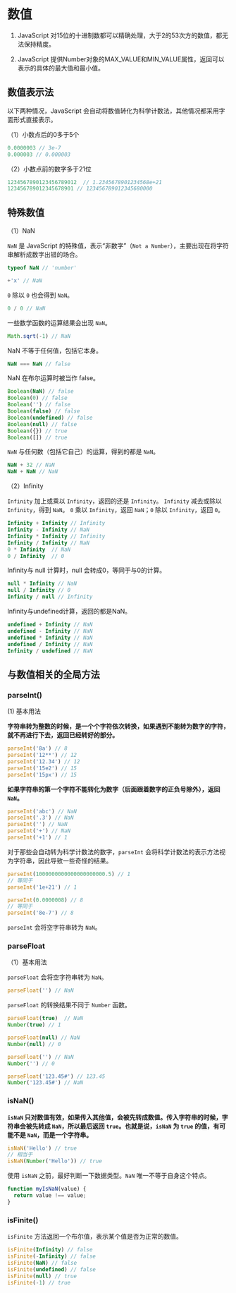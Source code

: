 # 数值

1. JavaScript 对15位的十进制数都可以精确处理，大于2的53次方的数值，都无法保持精度。

2. JavaScript 提供Number对象的MAX_VALUE和MIN_VALUE属性，返回可以表示的具体的最大值和最小值。

## 数值表示法

以下两种情况，JavaScript 会自动将数值转化为科学计数法，其他情况都采用字面形式直接表示。

（1）小数点后的0多于5个

```javascript
0.0000003 // 3e-7
0.000003 // 0.000003
```

（2）小数点前的数字多于21位

```javascript
1234567890123456789012  // 1.2345678901234568e+21
123456789012345678901 // 123456789012345680000
```

## 特殊数值

（1）NaN

`NaN` 是 JavaScript 的特殊值，表示“非数字”（`Not a Number`），主要出现在将字符串解析成数字出错的场合。

```javascript
typeof NaN // 'number'

+'x' // NaN
```

`0` 除以 `0` 也会得到 `NaN`。

```javascript
0 / 0 // NaN
```

一些数学函数的运算结果会出现 `NaN`。

```javascript
Math.sqrt(-1) // NaN
```

NaN 不等于任何值，包括它本身。

```javascript
NaN === NaN // false
```

NaN 在布尔运算时被当作 false。

```javascript
Boolean(NaN) // false
Boolean(0) // false
Boolean('') // false
Boolean(false) // false
Boolean(undefined) // false
Boolean(null) // false
Boolean({}) // true
Boolean([]) // true
```

`NaN` 与任何数（包括它自己）的运算，得到的都是 `NaN`。

```javascript
NaN + 32 // NaN
NaN + NaN // NaN
```

（2）Infinity

`Infinity` 加上或乘以 `Infinity`，返回的还是 `Infinity`。
`Infinity` 减去或除以 `Infinity`，得到 `NaN`。
`0` 乘以 `Infinity`，返回 `NaN`；`0` 除以 `Infinity`，返回 `0`。

```javascript
Infinity + Infinity // Infinity
Infinity - Infinity // NaN
Infinity * Infinity // Infinity
Infinity / Infinity // NaN
0 * Infinity  // NaN
0 / Infinity  // 0
```

Infinity与 null 计算时，null 会转成0，等同于与0的计算。

```javascript
null * Infinity // NaN
null / Infinity // 0
Infinity / null // Infinity
```

Infinity与undefined计算，返回的都是NaN。

```javascript
undefined + Infinity // NaN
undefined - Infinity // NaN
undefined * Infinity // NaN
undefined / Infinity // NaN
Infinity / undefined // NaN
```

## 与数值相关的全局方法

### parseInt()

(1) 基本用法

**字符串转为整数的时候，是一个个字符依次转换，如果遇到不能转为数字的字符，就不再进行下去，返回已经转好的部分。**

```javascript
parseInt('8a') // 8
parseInt('12**') // 12
parseInt('12.34') // 12
parseInt('15e2') // 15
parseInt('15px') // 15
```

**如果字符串的第一个字符不能转化为数字（后面跟着数字的正负号除外），返回 `NaN`。**

```javascript
parseInt('abc') // NaN
parseInt('.3') // NaN
parseInt('') // NaN
parseInt('+') // NaN
parseInt('+1') // 1
```

对于那些会自动转为科学计数法的数字，`parseInt` 会将科学计数法的表示方法视为字符串，因此导致一些奇怪的结果。

```javascript
parseInt(1000000000000000000000.5) // 1
// 等同于
parseInt('1e+21') // 1

parseInt(0.0000008) // 8
// 等同于
parseInt('8e-7') // 8
```

`parseInt` 会将空字符串转为 `NaN`。

### parseFloat

（1）基本用法

`parseFloat` 会将空字符串转为 `NaN`。

```javascript
parseFloat('') // NaN
```

`parseFloat` 的转换结果不同于 `Number` 函数。

```javascript
parseFloat(true)  // NaN
Number(true) // 1

parseFloat(null) // NaN
Number(null) // 0

parseFloat('') // NaN
Number('') // 0

parseFloat('123.45#') // 123.45
Number('123.45#') // NaN
```

### isNaN()

**`isNaN` 只对数值有效，如果传入其他值，会被先转成数值。传入字符串的时候，字符串会被先转成 `NaN`，所以最后返回 `true`。也就是说，`isNaN` 为 `true` 的值，有可能不是 `NaN`，而是一个字符串。**

```javascript
isNaN('Hello') // true
// 相当于
isNaN(Number('Hello')) // true
```

使用 `isNaN` 之前，最好判断一下数据类型。`NaN` 唯一不等于自身这个特点。

```javascript
function myIsNaN(value) {
  return value !== value;
}
```

### isFinite()

`isFinite` 方法返回一个布尔值，表示某个值是否为正常的数值。

```javascript
isFinite(Infinity) // false
isFinite(-Infinity) // false
isFinite(NaN) // false
isFinite(undefined) // false
isFinite(null) // true
isFinite(-1) // true
```